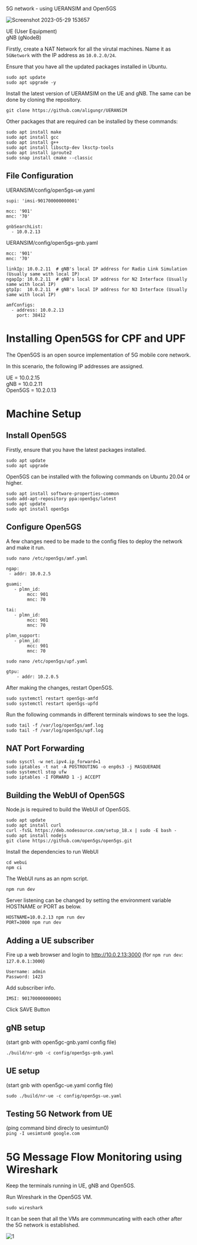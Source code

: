 
5G network - using UERANSIM and Open5GS

![Screenshot 2023-05-29 153657](https://github.com/samareshbera/5giitjammu/assets/134690717/65844f36-9a46-439d-82af-ccd6f9afb25d)


 UE (User Equipment)  
 gNB (gNodeB) 

Firstly, create a NAT Network for all the virutal machines.
Name it as `5GNetwork` with the IP address as `10.0.2.0/24`.

Ensure that you have all the updated packages installed in Ubuntu.

`sudo apt update`  
`sudo apt upgrade -y`  

Install the latest version of UERAMSIM on the UE and gNB. The same can be done by cloning the repository.

`git clone https://github.com/aligungr/UERANSIM`  

Other packages that are required can be installed by these commands:

`sudo apt install make`  
`sudo apt install gcc`  
`sudo apt install g++`  
`sudo apt install libsctp-dev lksctp-tools`  
`sudo apt install iproute2`  
`sudo snap install cmake --classic` 

## File Configuration  

UERANSIM/config/open5gs-ue.yaml

    supi: 'imsi-901700000000001'  

    mcc: '901'  
    mnc: '70'  

    gnbSearchList:  
      - 10.0.2.13  

UERANSIM/config/open5gs-gnb.yaml

    mcc: '901'  
    mnc: '70'  

    linkIp: 10.0.2.11  # gNB's local IP address for Radio Link Simulation (Usually same with local IP)  
    ngapIp: 10.0.2.11  # gNB's local IP address for N2 Interface (Usually same with local IP)  
    gtpIp:  10.0.2.11  # gNB's local IP address for N3 Interface (Usually same with local IP)  

    amfConfigs:  
      - address: 10.0.2.13  
        port: 38412  



# Installing Open5GS for CPF and UPF

The Open5GS is an open source implementation of 5G mobile core network.  

In this scenario, the following IP addresses are assigned.

UE = 10.0.2.15  
gNB = 10.0.2.11  
Open5GS = 10.2.0.13  

# Machine Setup

## Install Open5GS

Firstly, ensure that you have the latest packages installed.

`sudo apt update`  
`sudo apt upgrade`  

Open5GS can be installed with the following commands on Ubuntu 20.04 or higher.

`sudo apt install software-properties-common`  
`sudo add-apt-repository ppa:open5gs/latest`  
`sudo apt update`  
`sudo apt install open5gs`  


## Configure Open5GS

A few changes need to be made to the config files to deploy the network and make it run.

`sudo nano /etc/open5gs/amf.yaml`  

    ngap:
     - addr: 10.0.2.5

    guami:
       - plmn_id:
            mcc: 901
            mnc: 70

    tai:
       - plmn_id:
            mcc: 901
            mnc: 70

    plmn_support:
       - plmn_id:
            mcc: 901
            mnc: 70


`sudo nano /etc/open5gs/upf.yaml`  

    gtpu:
        - addr: 10.2.0.5


After making the changes, restart Open5GS.

`sudo systemctl restart open5gs-amfd`  
`sudo systemctl restart open5gs-upfd`  


Run the following commands in different terminals windows to see the logs.

`sudo tail -f /var/log/open5gs/amf.log`  
`sudo tail -f /var/log/open5gs/upf.log`  


## NAT Port Forwarding

`sudo sysctl -w net.ipv4.ip_forward=1`  
`sudo iptables -t nat -A POSTROUTING -o enp0s3 -j MASQUERADE`  
`sudo systemctl stop ufw`  
`sudo iptables -I FORWARD 1 -j ACCEPT`  


## Building the WebUI of Open5GS

Node.js is required to build the WebUI of Open5GS.

`sudo apt update`  
`sudo apt install curl`  
`curl -fsSL https://deb.nodesource.com/setup_18.x | sudo -E bash -`  
`sudo apt install nodejs`  
`git clone https://github.com/open5gs/open5gs.git`  


Install the dependencies to run WebUI

`cd webui`  
`npm ci`  

The WebUI runs as an npm script.

`npm run dev`  

Server listening can be changed by setting the environment variable HOSTNAME or PORT as below.

`HOSTNAME=10.0.2.13 npm run dev`  
`PORT=3000 npm run dev`

## Adding a UE subscriber

Fire up a web browser and login to http://10.0.2.13:3000 (for `npm run dev`: `127.0.0.1:3000`)

    Username: admin  
    Password: 1423

Add subscriber info.

    IMSI: 901700000000001

Click SAVE Button

## gNB setup
(start gnb with open5gc-gnb.yaml config file)

`./build/nr-gnb -c config/open5gs-gnb.yaml`  

## UE setup
(start gnb with open5gc-ue.yaml config file)

`sudo ./build/nr-ue -c config/open5gs-ue.yaml`  

## Testing 5G Network from UE
(ping command bind direcly to uesimtun0)  
`ping -I uesimtun0 google.com`  

  
    

# 5G Message Flow Monitoring using Wireshark

Keep the terminals running in UE, gNB and Open5GS.  

Run Wireshark in the Open5GS VM.  

`sudo wireshark`  

It can be seen that all the VMs are commmuncating with each other after the 5G network is established.  

![1](https://github.com/samareshbera/5giitjammu/assets/96954630/1aba7ece-974b-4d16-b769-e0f8e477d02c)


